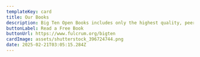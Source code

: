 ```yaml
---
templateKey: card
title: Our Books
description: Big Ten Open Books includes only the highest quality, peer-reviewed books
buttonLabel: Read a Free Book
buttonUrl: https://www.fulcrum.org/bigten
cardImage: assets/shutterstock_396724744.png
date: 2025-02-21T03:05:15.284Z
---
```

